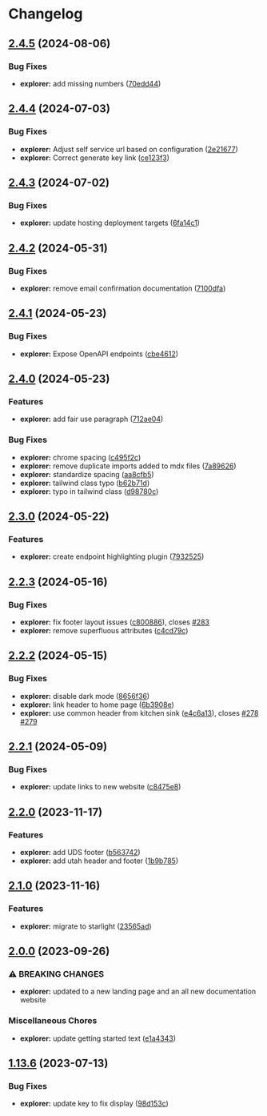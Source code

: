 # Changelog

## [2.4.5](https://github.com/agrc/api.mapserv.utah.gov/compare/explorer-v2.4.4...explorer-v2.4.5) (2024-08-06)


### Bug Fixes

* **explorer:** add missing numbers ([70edd44](https://github.com/agrc/api.mapserv.utah.gov/commit/70edd447f0e143146d82bd4b3aa0c997d767a29b))

## [2.4.4](https://github.com/agrc/api.mapserv.utah.gov/compare/explorer-v2.4.3...explorer-v2.4.4) (2024-07-03)


### Bug Fixes

* **explorer:** Adjust self service url based on configuration ([2e21677](https://github.com/agrc/api.mapserv.utah.gov/commit/2e216773a981edf781700847b2c94a91fb02379b))
* **explorer:** Correct generate key link ([ce123f3](https://github.com/agrc/api.mapserv.utah.gov/commit/ce123f380eaa69e1be6400abb4da31eaaab53158))

## [2.4.3](https://github.com/agrc/api.mapserv.utah.gov/compare/explorer-v2.4.2...explorer-v2.4.3) (2024-07-02)


### Bug Fixes

* **explorer:** update hosting deployment targets ([6fa14c1](https://github.com/agrc/api.mapserv.utah.gov/commit/6fa14c1a9853e07a6fac96f44ff27ccc2520fe88))

## [2.4.2](https://github.com/agrc/api.mapserv.utah.gov/compare/explorer-v2.4.1...explorer-v2.4.2) (2024-05-31)


### Bug Fixes

* **explorer:** remove email confirmation documentation ([7100dfa](https://github.com/agrc/api.mapserv.utah.gov/commit/7100dfab44b6947280acbb53e59f7e297060e600))

## [2.4.1](https://github.com/agrc/api.mapserv.utah.gov/compare/explorer-v2.4.0...explorer-v2.4.1) (2024-05-23)


### Bug Fixes

* **explorer:** Expose OpenAPI endpoints ([cbe4612](https://github.com/agrc/api.mapserv.utah.gov/commit/cbe4612a41b5aea49879c4b703b8ed84105e857b))

## [2.4.0](https://github.com/agrc/api.mapserv.utah.gov/compare/explorer-v2.3.0...explorer-v2.4.0) (2024-05-23)


### Features

* **explorer:** add fair use paragraph ([712ae04](https://github.com/agrc/api.mapserv.utah.gov/commit/712ae048c352de6d5e8bdbc77ebd28a50ab02309))


### Bug Fixes

* **explorer:** chrome spacing ([c495f2c](https://github.com/agrc/api.mapserv.utah.gov/commit/c495f2cb474d03a9d82d8f15015f39b1c489e01c))
* **explorer:** remove duplicate imports added to mdx files ([7a89626](https://github.com/agrc/api.mapserv.utah.gov/commit/7a89626b76a407143410057f37ee9579dfde0204))
* **explorer:** standardize spacing ([aa8cfb5](https://github.com/agrc/api.mapserv.utah.gov/commit/aa8cfb534e990b2950a769fc090a4f6de5408654))
* **explorer:** tailwind class typo ([b62b71d](https://github.com/agrc/api.mapserv.utah.gov/commit/b62b71d8d8b2eded5501f4027c5148c6ed277dcf))
* **explorer:** typo in tailwind class ([d98780c](https://github.com/agrc/api.mapserv.utah.gov/commit/d98780c9739b074d8473a820a0764f3269434159))

## [2.3.0](https://github.com/agrc/api.mapserv.utah.gov/compare/explorer-v2.2.3...explorer-v2.3.0) (2024-05-22)


### Features

* **explorer:** create endpoint highlighting plugin ([7932525](https://github.com/agrc/api.mapserv.utah.gov/commit/7932525ae8f74d1033b0e393c89683fea11ad535))

## [2.2.3](https://github.com/agrc/api.mapserv.utah.gov/compare/explorer-v2.2.2...explorer-v2.2.3) (2024-05-16)


### Bug Fixes

* **explorer:** fix footer layout issues ([c800886](https://github.com/agrc/api.mapserv.utah.gov/commit/c800886ae28deef3a3d05cfe8bf17c7e2277ca6f)), closes [#283](https://github.com/agrc/api.mapserv.utah.gov/issues/283)
* **explorer:** remove superfluous attributes ([c4cd79c](https://github.com/agrc/api.mapserv.utah.gov/commit/c4cd79c0860936d8d3844194b6f035bb140d9579))

## [2.2.2](https://github.com/agrc/api.mapserv.utah.gov/compare/explorer-v2.2.1...explorer-v2.2.2) (2024-05-15)


### Bug Fixes

* **explorer:** disable dark mode ([8656f36](https://github.com/agrc/api.mapserv.utah.gov/commit/8656f362cdfb643468882625a5a6a14156dfecec))
* **explorer:** link header to home page ([6b3908e](https://github.com/agrc/api.mapserv.utah.gov/commit/6b3908eed5e455fb5e7f375aee4d399dc40d27fc))
* **explorer:** use common header from kitchen sink ([e4c6a13](https://github.com/agrc/api.mapserv.utah.gov/commit/e4c6a136a0fdbdd0208aa17b39800a45ad6ce27a)), closes [#278](https://github.com/agrc/api.mapserv.utah.gov/issues/278) [#279](https://github.com/agrc/api.mapserv.utah.gov/issues/279)

## [2.2.1](https://github.com/agrc/api.mapserv.utah.gov/compare/explorer-v2.2.0...explorer-v2.2.1) (2024-05-09)


### Bug Fixes

* **explorer:** update links to new website ([c8475e8](https://github.com/agrc/api.mapserv.utah.gov/commit/c8475e88df384105f83bf97e85b3eff9402b9f24))

## [2.2.0](https://github.com/agrc/api.mapserv.utah.gov/compare/explorer-v2.1.0...explorer-v2.2.0) (2023-11-17)


### Features

* **explorer:** add UDS footer ([b563742](https://github.com/agrc/api.mapserv.utah.gov/commit/b56374224bb86ee74a2d6e60fac202fb54a5d15b))
* **explorer:** add utah header and footer ([1b9b785](https://github.com/agrc/api.mapserv.utah.gov/commit/1b9b7853502c3105dae91da5a6e27744e8ee1020))

## [2.1.0](https://github.com/agrc/api.mapserv.utah.gov/compare/explorer-v2.0.0...explorer-v2.1.0) (2023-11-16)


### Features

* **explorer:** migrate to starlight ([23565ad](https://github.com/agrc/api.mapserv.utah.gov/commit/23565ad900a6aea6749ffa7f07d5f6d33a2dc2d9))

## [2.0.0](https://github.com/agrc/api.mapserv.utah.gov/compare/explorer-v1.0.0...explorer-v2.0.0) (2023-09-26)


### ⚠ BREAKING CHANGES

* **explorer:** updated to a new landing page and an all new documentation website

### Miscellaneous Chores

* **explorer:** update getting started text ([e1a4343](https://github.com/agrc/api.mapserv.utah.gov/commit/e1a4343bde1388d6721958b74ef5802369903da8))

## [1.13.6](https://github.com/agrc/api.mapserv.utah.gov/compare/explorer-v1.13.5...explorer-v1.13.6) (2023-07-13)


### Bug Fixes

* **explorer:** update key to fix display ([98d153c](https://github.com/agrc/api.mapserv.utah.gov/commit/98d153cea936b02351a14200af51d61ce222decd))
